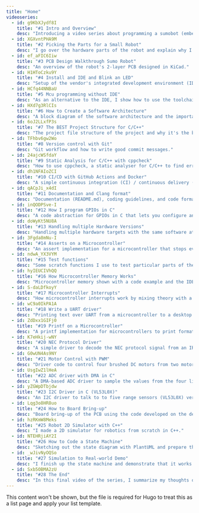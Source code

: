 ```yaml
---
title: "Home"
videoseries:
  - id: g9KbXJydf8I
    title: "#1 Intro and Overview"
    desc: "Introducing a video series about programming a sumobot (embedded system) form scratch in C."
  - id: XGXvntPHA9M
    title: "#2 Picking the Parts for a Small Robot"
    desc: "I go over the hardware parts of the robot and explain why I picked them."
  - id: ef_aFIC6Iiw
    title: "#3 PCB Design Walkthrough Sumo Robot"
    desc: "An overview of the robot's 2-layer PCB designed in KiCad."
  - id: H1HToCzku9Y
    title: "#4 Install and IDE and Blink an LED"
    desc: "Setup of the vendor's integrated development environment (IDE)."
  - id: HCfq44NNBaU
    title: "#5 Mcu programming without IDE"
    desc: "As an alternative to the IDE, I show how to use the toolchain directly from the command-line."
  - id: HXd7g3RlCIs
    title: "#6 How to Create a Software Architecture"
    desc: "A block diagram of the software architecture and the importance of abstraction."
  - id: 6oJ2LLxfP3s
    title: "#7 The BEST Project Structure for C/C++"
    desc: "The project file structure of the project and why it's the best one (or not)."
  - id: TFhbv6gw2Wo
    title: "#8 Version control with Git"
    desc: "Git workflow and how to write good commit messages."
  - id: 24ajcWSfdaY
    title: "#9 Static Analysis for C/C++ with cppcheck"
    desc: "How to use cppcheck, a static analyser for C/C++ to find errors in programs before execution."
  - id: dh1NFAIoZCI
    title: "#10 CI/CD with GitHub Actions and Docker"
    desc: "A simple continuous integration (CI) / continuous delivery (CD) pipeline using GitHub actions."
  - id: qACpJi_x4dI
    title: "#11 Documentation and Clang format"
    desc: "Documentation (README.md), coding guidelines, and code formatting of the project."
  - id: inQODPSve-I
    title: "#12 How I program GPIOs in C"
    desc: "A code abstraction for GPIOs in C that lets you configure and initialize all pins in a single place."
  - id: doWyKt5NU8A
    title: "#13 Handling multiple Hardware Versions"
    desc: "Handling multiple hardware targets with the same software at compile time and runtime."
  - id: 3Fgda8mNu-I
    title: "#14 Asserts on a Microcontroller"
    desc: "An assert implementation for a microcontroller that stops everything, logs, and blink an LED."
  - id: ndwA_YX3VYM
    title: "#15 Test functions"
    desc: "Some scratch functions I use to test particular parts of the code."
  - id: hyIEUCIVhQQ
    title: "#16 How Microcontroller Memory Works"
    desc: "Microcontroller memory shown with a code example and the IDE's memory browser."
  - id: S-daLDfkoyY
    title: "#17 Microcontroller Interrupts"
    desc: "How microcontroller interrupts work by mixing theory with a code example."
  - id: wC9a0IkPA1A
    title: "#18 Write a UART driver"
    desc: "Printing text over UART from a microcontroller to a desktop computer."
  - id: ZdDxx1GIFj0
    title: "#19 Printf on a Microcontroller"
    desc: "A printf implementation for microcontrollers to print formatted strings to the terminal."
  - id: K7eHkij-wNY
    title: "#20 NEC Protocol Driver"
    desc: "A simple driver to decode the NEC protocol signal from an IR remote"
  - id: G0wUN4As9NY
    title: "#21 Motor Control with PWM"
    desc: "Driver code to control four brushed DC motors from two motor drivers (TB6612FNG)."
  - id: UsgIwZ1lHeA
    title: "#22 ADC driver with DMA in C"
    desc: "A DMA-based ADC driver to sample the values from the four line sensors."
  - id: yZGWpDTbjdw
    title: "#23 I2C Driver in C (VL53L0X)"
    desc: "An I2C driver to talk to to five range sensors (VL53L0X) verified a logic analyzer."
  - id: Lqg3o8HR8uo
    title: "#24 How to Board Bring-up"
    desc: "Board bring-up of the PCB using the code developed on the development board."
  - id: hzRKmW8Meks
    title: "#25 Robot 2D Simulator with C++"
    desc: "I made a 2D simulator for robotics from scratch in C++."
  - id: NTEHRjiAY2I
    title: "#26 How to Code a State Machine"
    desc: "Sketching out the state diagram with PlantUML and prepare the corresponding skeleton code in C."
  - id: _wJivNyOQSo
    title: "#27 Simulation to Real-world Demo"
    desc: "I finish up the state machine and demonstrate that it works."
  - id: Sxb5OBMA2zU
    title: "#28 The End"
    desc: "In this final video of the series, I summarize my thoughts on the project."
---
```


This content won't be shown, but the file is required for Hugo to treat this as a list page and apply your list template.

